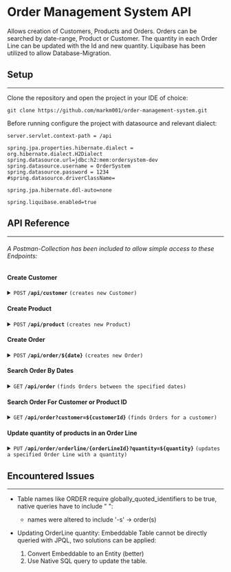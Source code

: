 # Order Management System API
Allows creation of Customers, Products and Orders.
Orders can be searched by date-range, Product or Customer.
The quantity in each Order Line can be updated with the Id and new quantity.
Liquibase has been utilized to allow Database-Migration.


## Setup

------------------------------------------------------------------------------------------

Clone the repository and open the project in your IDE of choice:
```
git clone https://github.com/markm001/order-management-system.git
```

Before running configure the project with datasource and relevant dialect:
```lombok.config
server.servlet.context-path = /api

spring.jpa.properties.hibernate.dialect = org.hibernate.dialect.H2Dialect
spring.datasource.url=jdbc:h2:mem:ordersystem-dev
spring.datasource.username = OrderSystem
spring.datasource.password = 1234
#spring.datasource.driverClassName=

spring.jpa.hibernate.ddl-auto=none

spring.liquibase.enabled=true
```

## API Reference

------------------------------------------------------------------------------------------
###### A Postman-Collection has been included to allow simple access to these Endpoints:
#### Create Customer
<details>
 <summary><code>POST</code> <code><b>/api/customer</b></code> <code>(creates new Customer)</code></summary>

##### cURL:

```http request
    curl 'localhost:8080/api/customer' \
    -H 'Content-Type: application/json' \
    --data-raw '{
            "registrationCode": "CODE",
            "fullName": "Max Muster",
            "email": "Max@Muster.de",
            "telephone": "0123456789"
    }'
```

</details>


#### Create Product
<details>
 <summary><code>POST</code> <code><b>/api/product</b></code> <code>(creates new Product)</code></summary>

##### cURL:

```http request
    curl 'localhost:8080/api/product' \
    -H 'Content-Type: application/json' \
    -d '{
        "name": "Test Product",
        "skuCode": "TPC-123",
        "unitPrice": 123
    }'
```

</details>


#### Create Order
<details>
 <summary><code>POST</code> <code><b>/api/order/${date}</b></code> <code>(creates new Order)</code></summary>

##### cURL:

```http request
    curl 'localhost:8080/api/order' \
    -H 'Content-Type: application/json' \
    -d '{
        "orderLineList": [
            {
                "productId": 1,
                "quantity": 12
            },
            {
                "productId": 2,
                "quantity": 24
            }
        ],
        "customerId": 1
    }'
```

| Parameter | Type        | Description                                          |
|:----------|:------------|:-----------------------------------------------------|
| `date`    | `LocalDate` | **Optional**. For testing purposes date can be added |

</details>


#### Search Order By Dates
<details>
 <summary><code>GET</code> <code><b>/api/order</b></code> <code>(finds Orders between the specified dates)</code></summary>

##### cURL:

```http request
    curl 'localhost:8080/api/product' \
    -H 'Content-Type: application/json' \
    -d '{
        "lowerBound": "2023-06-03",
        "upperBound": "2023-07-08"
    }'
```

</details>

#### Search Order For Customer or Product ID
<details>
 <summary><code>GET</code> <code><b>/api/order?customer=${customerId}</b></code> <code>(finds Orders for a customer)</code></summary>
 <summary><code>GET</code> <code><b>/api/order?product=${productId}</b></code> <code>(finds Orders that contain a product)</code></summary>

##### cURL:

```http request
    curl 'localhost:8080/api/order?product=1'
    curl 'localhost:8080/api/order?customer=1'
```

| Parameter    | Type   | Description                      |
|:-------------|:-------|:---------------------------------|
| `productId`  | `long` | **Optional**. Id of the Product  |
| `customerId` | `long` | **Optional**. Id of the Customer |

</details>


#### Update quantity of products in an Order Line
<details>
 <summary><code>PUT</code> <code><b>/api/order/orderline/{orderLineId}?quantity=${quantity}</b></code> <code>(updates a specified Order Line with a quantity)</code></summary>

##### cURL:

```http request
    curl -X PUT 'localhost:8080/api/order/orderline/13412851610773941222?quantity=99'
```

| Parameter    | Type   | Description                                 |
|:-------------|:-------|:--------------------------------------------|
| `oderLineId` | `long` | **Required**. Id of the OrderLine to modify |
| `quantity`   | `int`  | **Required**. Quantity to set               |

</details>


## Encountered Issues

------------------------------------------------------------------------------------------

- Table names like ORDER require globally_quoted_identifiers to be true, native queries have to include " ":
  - names were altered to include '-s' -> order(s)

- Updating OrderLine quantity: Embeddable Table cannot be directly queried with JPQL,
two solutions can be applied:
  1. Convert Embeddable to an Entity (better)
  2. Use Native SQL query to update the table.
